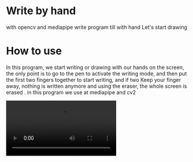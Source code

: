 # Write by hand
with opencv and mediapipe write program till with hand Let's start drawing 

# How to use
In this program, we start writing or drawing with our hands on the screen, the only point is to go to the pen to activate the writing mode, and then put the first two fingers together to start writing, and if two Keep your finger away, nothing is written anymore and using the eraser, the whole screen is erased .
in this program we use at mediapipe and cv2 

![alt text](https://github.com/AmirhosseinAbutalebi/Write-By-Hand/blob/main/handwriting.mp4)
